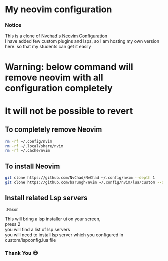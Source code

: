 # My neovim configuration

### Notice  
This is a clone of [Nvchad's Neovim Configuration](https://github.com/NvChad/NvChad)  
I have added few custom plugins and lsps, so I am hosting my own version here. 
so that my students can get it easily  

# Warning: below command will remove neovim with all configuration completely  
# It will not be possible to revert  

## To completely remove Neovim  
```bash
rm -rf ~/.config/nvim
rm -rf ~/.local/share/nvim
rm -rf ~/.cache/nvim
```

## To install Neovim  
```bash
git clone https://github.com/NvChad/NvChad ~/.config/nvim --depth 1
git clone https://github.com/barungh/nvim ~/.config/nvim/lua/custom --depth 1 ; nvim
```

## Install related Lsp servers
```
:Mason
```

This will bring a lsp installer ui on your screen,  
press 2  
you will find a list of lsp servers  
you will need to install lsp server which you configured in custom/lspconfig.lua file  

### Thank You 😎

